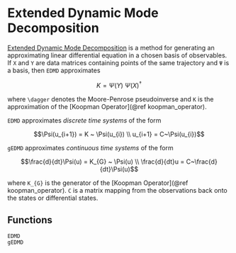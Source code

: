 # Extended Dynamic Mode Decomposition

[Extended Dynamic Mode Decomposition](https://link.springer.com/article/10.1007/s00332-015-9258-5) is a method for
generating an approximating linear differential equation in a chosen basis of observables.
If `X` and `Y` are data matrices containing points of the same trajectory and `Ψ` is a basis, then `EDMD` approximates

```math
K = Ψ(Y)~Ψ(X)^{\dagger}
```

where ``\dagger`` denotes the Moore-Penrose pseudoinverse and `K` is the approximation of the [Koopman Operator](@ref koopman_operator).

`EDMD` approximates *discrete time systems* of the form

```math
\Psi(u_{i+1}) = K ~ \Psi(u_{i}) \\
u_{i+1} = C~\Psi(u_{i})
```

`gEDMD` approximates *continuous time systems* of the form

```math
\frac{d}{dt}\Psi(u) =  K_{G} ~ \Psi(u) \\
\frac{d}{dt}u = C~\frac{d}{dt}\Psi(u)
```

where ``K_{G}`` is the generator of the [Koopman Operator](@ref koopman_operator).
`C` is a matrix mapping from the observations back onto the states or differential states.

## Functions
```@docs
EDMD
gEDMD
```

